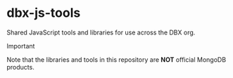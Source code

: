 # dbx-js-tools

Shared JavaScript tools and libraries for use across the DBX org.

> [!IMPORTANT]
> Note that the libraries and tools in this repository are **NOT** official MongoDB products.
